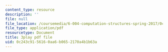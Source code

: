 ```yaml
---
content_type: resource
description: ''
file: null
file_location: /coursemedia/6-004-computation-structures-spring-2017/0c243c9156160aa6b0652170a4b1b63a_OaT9zGXjAmQ.pdf
file_type: application/pdf
resourcetype: Document
title: 3play pdf file
uid: 0c243c91-5616-0aa6-b065-2170a4b1b63a
---
```


